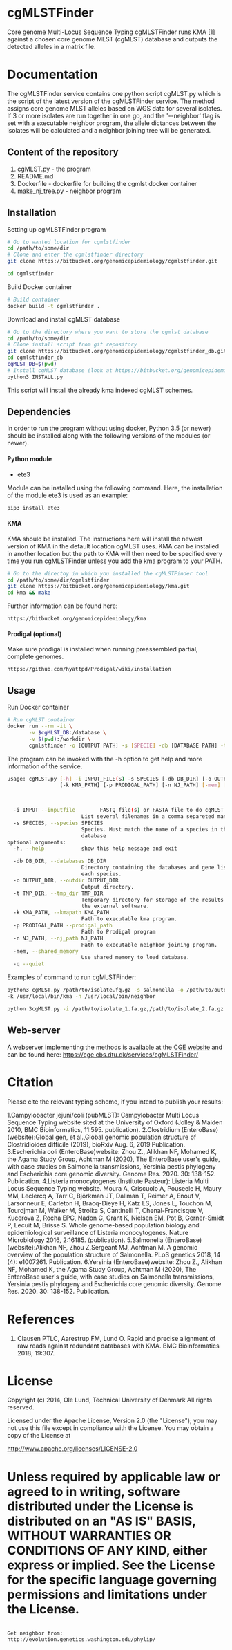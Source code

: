 cgMLSTFinder
===================

Core genome Multi-Locus Sequence Typing
cgMLSTFinder runs KMA [1] against a chosen core genome MLST (cgMLST) database and outputs the detected alleles in a matrix file.


Documentation
=============

The cgMLSTFinder service contains one python script cgMLST.py which is the script of the latest version of 
the cgMLSTFinder service. The method assigns core genome MLST alleles based on WGS data for several isolates. If 
3 or more isolates are run together in one go, and the '--neighbor' flag is set with a executable neighbor 
program, the allele dictances between the isolates will be calculated and a neighbor joining tree will be generated.

## Content of the repository
1. cgMLST.py     - the program
2. README.md
3. Dockerfile   - dockerfile for building the cgmlst docker container
4. make_nj_tree.py - neighbor program


## Installation

Setting up cgMLSTFinder program
```bash
# Go to wanted location for cgmlstfinder
cd /path/to/some/dir
# Clone and enter the cgmlstfinder directory
git clone https://bitbucket.org/genomicepidemiology/cgmlstfinder.git

cd cgmlstfinder
```

Build Docker container
```bash
# Build container
docker build -t cgmlstfinder .
```

Download and install cgMLST database
```bash
# Go to the directory where you want to store the cgmlst database
cd /path/to/some/dir
# Clone install script from git repository
git clone https://bitbucket.org/genomicepidemiology/cgmlstfinder_db.git
cd cgmlstfinder_db
cgMLST_DB=$(pwd)
# Install cgMLST database (look at https://bitbucket.org/genomicepidemiology/cgmlstfinder_db.git for more information)
python3 INSTALL.py
```

This script will install the already kma indexed cgMLST schemes. 

## Dependencies
In order to run the program without using docker, Python 3.5 (or newer) should be installed along with the following versions of the modules (or newer).

#### Python module
- ete3

Module can be installed using the following command. Here, the installation of the module ete3 is used as an example:
```bash
pip3 install ete3
```
#### KMA
KMA should be installed. The instructions here will install the newest version of KMA in the default location cgMLST uses. 
KMA can be installed in another location but the path to KMA will then need to be specified every time you run cgMLSTFinder unless you add the kma program to your PATH.
```bash
# Go to the directoy in which you installed the cgMLSTFinder tool
cd /path/to/some/dir/cgmlstfinder
git clone https://bitbucket.org/genomicepidemiology/kma.git
cd kma && make
```
Further information can be found here:
```url
https://bitbucket.org/genomicepidemiology/kma
```

#### Prodigal (optional)
Make sure prodigal is installed when running preassembled partial, complete genomes.
```url
https://github.com/hyattpd/Prodigal/wiki/installation
```


## Usage
Run Docker container

```bash
# Run cgMLST container
docker run --rm -it \
       -v $cgMLST_DB:/database \
       -v $(pwd):/workdir \
       cgmlstfinder -o [OUTPUT PATH] -s [SPECIE] -db [DATABASE PATH] -t [TEMPORARY FILE] [INPUT/S FASTQ]
```

The program can be invoked with the -h option to get help and more information of the service.

```bash
usage: cgMLST.py [-h] -i INPUT_FILE(S) -s SPECIES [-db DB_DIR] [-o OUTPUT_DIR] [-t TMP_DIR]
                 [-k KMA_PATH] [-p PRODIGAL_PATH] [-n NJ_PATH] [-mem] [-q]
                 


  -i INPUT --inputfile        FASTQ file(s) or FASTA file to do cgMLST on. 
						List several filenames in a comma separeted manner without white spaces 
  -s SPECIES, --species SPECIES
                        Species. Must match the name of a species in the
                        database
optional arguments:
  -h, --help            show this help message and exit

  -db DB_DIR, --databases DB_DIR
                        Directory containing the databases and gene lists for
                        each species.
  -o OUTPUT_DIR, --outdir OUTPUT_DIR
                        Output directory.
  -t TMP_DIR, --tmp_dir TMP_DIR
                        Temporary directory for storage of the results from
                        the external software.
  -k KMA_PATH, --kmapath KMA_PATH
                        Path to executable kma program.
  -p PRODIGAL_PATH --prodigal_path
						Path to Prodigal program
  -n NJ_PATH, --nj_path NJ_PATH
                        Path to executable neighbor joining program.
  -mem, --shared_memory
                        Use shared memory to load database.
  -q --quiet

```

Examples of command to run cgMLSTFinder:

```bash
python3 cgMLST.py /path/to/isolate.fq.gz -s salmonella -o /path/to/outdir -db /path/to/cgmlstfinder_db/
-k /usr/local/bin/kma -n /usr/local/bin/neighbor

python 3cgMLST.py -i /path/to/isolate_1.fa.gz,/path/to/isolate_2.fa.gz -s salmonella -db /path/to/cgmlstfinder_db/ -o /path/to/outdir
```

## Web-server

A webserver implementing the methods is available at the [CGE website](http://www.genomicepidemiology.org/) and can be found here:
https://cge.cbs.dtu.dk/services/cgMLSTFinder/

Citation
=======

Please cite the relevant typing scheme, if you intend to publish your results:

1.Campylobacter jejuni/coli (pubMLST): Campylobacter Multi Locus Sequence Typing website sited at the University of Oxford (Jolley & Maiden 2010, BMC Bioinformatics, 11:595. publication).
2.Clostridium (EnteroBase)(website):Global gen, et al.,Global genomic population structure of Clostridioides difficile (2019), bioRxiv Aug. 6, 2019.Publication.
3.Escherichia coli (EnteroBase)website: Zhou Z., Alikhan NF, Mohamed K, the Agama Study Group, Achtman M (2020), The EnteroBase user's guide, with case studies on Salmonella transmissions, Yersinia pestis phylogeny and Escherichia core genomic diversity. Genome Res. 2020. 30: 138-152. Publication.
4.Listeria monocytogenes (Institute Pasteur): Listeria Multi Locus Sequence Typing website. Moura A, Criscuolo A, Pouseele H, Maury MM, Leclercq A, Tarr C, Björkman JT, Dallman T, Reimer A, Enouf V, Larsonneur E, Carleton H, Bracq-Dieye H, Katz LS, Jones L, Touchon M, Tourdjman M, Walker M, Stroika S, Cantinelli T, Chenal-Francisque V, Kucerova Z, Rocha EPC, Nadon C, Grant K, Nielsen EM, Pot B, Gerner-Smidt P, Lecuit M, Brisse S. Whole genome-based population biology and epidemiological surveillance of Listeria monocytogenes. Nature Microbiology 2016, 2:16185. (publication).
5.Salmonella (EnteroBase)(website):Alikhan NF, Zhou Z,Sergeant MJ, Achtman M. A genomic overview of the population structure of Salmonella. PLoS genetics 2018, 14 (4): e1007261. Publication.
6.Yersinia (EnteroBase)website: Zhou Z., Alikhan NF, Mohamed K, the Agama Study Group, Achtman M (2020), The EnteroBase user's guide, with case studies on Salmonella transmissions, Yersinia pestis phylogeny and Escherichia core genomic diversity. Genome Res. 2020. 30: 138-152. Publication.


References
=======

1. Clausen PTLC, Aarestrup FM, Lund O. Rapid and precise alignment of raw reads against redundant databases with KMA. BMC Bioinformatics 2018; 19:307. 

License
=======

Copyright (c) 2014, Ole Lund, Technical University of Denmark
All rights reserved.

Licensed under the Apache License, Version 2.0 (the "License");
you may not use this file except in compliance with the License.
You may obtain a copy of the License at

   http://www.apache.org/licenses/LICENSE-2.0

Unless required by applicable law or agreed to in writing, software
distributed under the License is distributed on an "AS IS" BASIS,
WITHOUT WARRANTIES OR CONDITIONS OF ANY KIND, either express or implied.
See the License for the specific language governing permissions and
limitations under the License.
=======
```

Get neighbor from:
http://evolution.genetics.washington.edu/phylip/
